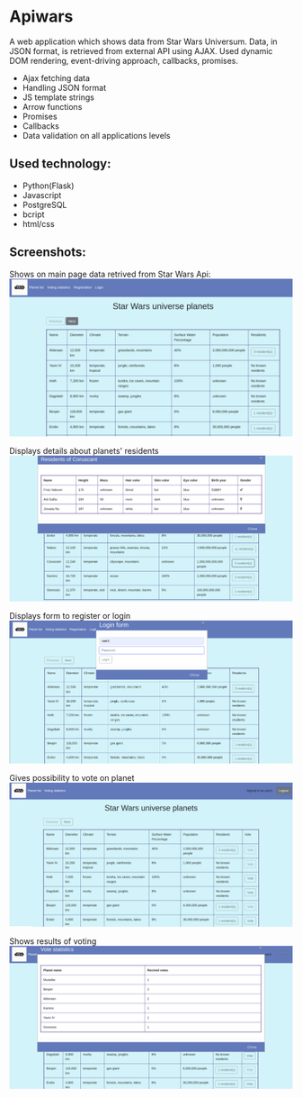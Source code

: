 # Apiwars

A web application which shows data from Star Wars Universum. Data, in JSON format, is retrieved from external API using AJAX. 
Used  dynamic DOM rendering, event-driving approach, callbacks, promises.

- Ajax fetching data
- Handling JSON format
- JS template strings
- Arrow functions
- Promises
- Callbacks
- Data validation on all applications levels

## Used technology:

- Python(Flask)
- Javascript
- PostgreSQL
- bcript
- html/css

## Screenshots:
Shows on main page data retrived from Star Wars Api:
![ScreenShot](https://github.com/Aliot26/apiwars/blob/master/static/images/prints-creen/start-page.png?raw=true)

Displays details about planets' residents
![ScreenShot](https://github.com/Aliot26/apiwars/blob/master/static/images/prints-creen/planets-residents.png?raw=true)

Displays form to register or login
![ScreenShot](https://github.com/Aliot26/apiwars/blob/master/static/images/prints-creen/login.png?raw=true)

Gives possibility to vote on planet
![ScreenShot](https://github.com/Aliot26/apiwars/blob/master/static/images/prints-creen/vote-page.png?raw=true)

Shows results of voting
![ScreenShot](https://github.com/Aliot26/apiwars/blob/master/static/images/prints-creen/vote-statistic.png?raw=true)
